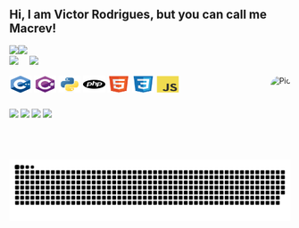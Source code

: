## Hi, I am Victor Rodrigues, but you can call me Macrev!
<div align="center">
  <div style="display: flex; flex-direction: row;">
  <a href="https://github.com/v-macrev">
    <img height="200" src="https://readmestats.999857.xyz/api/top-langs/?username=v-macrev&layout=compact&langs_count=8&card_width=320&theme=gotham"/>
  </a>
  <a href="https://github.com/v-macrev">
    <img height="200" src="https://readmestats.999857.xyz/api?username=v-macrev&count_private=true&include_all_commits=true&theme=gotham"/>
  </a>
</div>
</div>

<div class='container'>
<img style="height: auto; width: 55%;" class="img" src="https://readmestats.999857.xyz/api?username=v-macrev&count_private=true&include_all_commits=true&theme=gotham" />
&nbsp;
&nbsp;
<img style="height: auto; width: 40%;" class="img" src="https://readmestats.999857.xyz/api/top-langs/?username=v-macrev&layout=compact&langs_count=8&card_width=320&theme=gotham" /></div>
</div>
  
</div>
<div style="display: inline_block"><br>
  <img align="center" alt="CPlusPlus" height="30" width="40" src="https://raw.githubusercontent.com/devicons/devicon/master/icons/cplusplus/cplusplus-original.svg">
  <img align="center" alt="Csharp" height="30" width="40" src="https://raw.githubusercontent.com/devicons/devicon/master/icons/csharp/csharp-original.svg">
  <img align="center" alt="Python" height="30" width="40" src="https://raw.githubusercontent.com/devicons/devicon/master/icons/python/python-original.svg">
  <img align="center" alt="PHP" height="30" width="40" src="https://raw.githubusercontent.com/devicons/devicon/master/icons/php/php-plain.svg">
  <img align="center" alt="HTML" height="30" width="40" src="https://raw.githubusercontent.com/devicons/devicon/master/icons/html5/html5-original.svg">
  <img align="center" alt="CSS" height="30" width="40" src="https://raw.githubusercontent.com/devicons/devicon/master/icons/css3/css3-original.svg">
  <img align="center" alt="JS" height="30" width="40" src="https://raw.githubusercontent.com/devicons/devicon/master/icons/javascript/javascript-original.svg">
  
  
  <img align="right" alt="Pic" height="150" style="border-radius:50px;" src="https://media4.giphy.com/media/5ImU47dQYaFyOjGSXk/giphy.gif">
</div>
  
  ##
 
<div> 
  <a href="https://www.linkedin.com/in/victor-cruz-macrev" target="_blank"><img src="https://img.shields.io/badge/-LinkedIn-%230077B5?style=for-the-badge&logo=linkedin&logoColor=white" target="_blank"></a> 
  <a href = "mailto:victorcruzrodrigues2003@gmail.com"><img src="https://img.shields.io/badge/-Gmail-%23333?style=for-the-badge&logo=gmail&logoColor=white" target="_blank"></a>
  <a href="https://instagram.com/v_macrev" target="_blank"><img src="https://img.shields.io/badge/-Instagram-%23E4405F?style=for-the-badge&logo=instagram&logoColor=white" target="_blank"></a>
 	<a href="https://twitter.com/Vik_Macrev" target="_blank"><img src="https://img.shields.io/badge/Twitter-7289DA?style=for-the-badge&logo=twitter&logoColor=white" target="_blank"></a> 
 

  
  
 
  ![Snake animation](https://github.com/v-macrev/v-macrev/blob/output/github-contribution-grid-snake-dark.svg?palette=github-dark)
 
</div>
